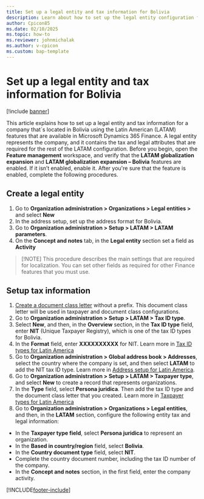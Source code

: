 ```yaml
---
title: Set up a legal entity and tax information for Bolivia
description: Learn about how to set up the legal entity configuration for Bolivia and its tax information. 
author: Cpicon85
ms.date: 02/10/2025
ms.topic: how-to
ms.reviewer: johnmichalak
ms.author: v-cpicon
ms.custom: bap-template
---
```


# Set up a legal entity and tax information for Bolivia

[!include [banner](../../includes/banner.md)]

This article explains how to set up a legal entity and tax information for a company that´s located in Bolivia using the Latin American (LATAM) features that are available in Microsoft Dynamics 365 Finance. A legal entity represents the company, and it contains the tax and legal attributes that are required for the rest of the LATAM configuration.
Before you begin, open the **Feature management** workspace, and verify that the **LATAM globalization expansion** and **LATAM globalization expansion – Bolivia** features are enabled. If it isn’t enabled, enable it. After you're sure that the feature is enabled, complete the following procedures.

## Create a legal entity

1. Go to **Organization administration > Organizations > Legal entities >** and select **New**
2. In the address setup, set up the address format for Bolivia.
3. Go to **Organization administration > Setup > LATAM > LATAM parameters**.
4. On the **Concept and notes** tab, in the **Legal entity** section set a field as **Activity**

> [!NOTE] This procedure describes the main settings that are required for localization. You can set other fields as required for other Finance features that you must use.
> 

## Setup tax information

1. [Create a document class letter](ltm-core-document-class-letter.md) without a prefix. This document class letter will be used in taxpayer and document class configurations.
2. Go to **Organization administration > Setup > LATAM > Tax ID type**.
3. Select **New**, and then, in the **Overview** section, in the **Tax ID type** field, enter **NIT** (Unique Taxpayer Registry), which is one of the tax ID types for Bolivia.
4. In the **Format** field, enter **XXXXXXXXXX** for NIT. Learn more in [Tax ID types for Latin America ](ltm-core-tax-id-type.md)
5. Go to **Organization administration > Global address book > Addresses**, select the country where the company is set, and then select **LATAM** to add the NIT tax ID type. Learn more in [Address setup for Latin America](ltm-core-address-setup.md).
6. Go to **Organization administration > Setup > LATAM > Taxpayer type**, and select **New** to create a record that represents organizations.
7. In the **Type** field, select **Persona juridica**. Then add the tax ID type and the document class letter that you created. Learn more in [Taxpayer types for Latin America](ltm-core-taxpayer-type.md)
8. Go to **Organization administration > Organizations > Legal entities**, and then, in the **LATAM** section, configure the following entity tax and legal information:
- In the **Taxpayer type field**, select **Persona juridica** to represent an organization.
- In the **Based in country/region** field, select **Bolivia**.
- In the **Country document type** field, select **NIT**.
- Complete the country document number, including the tax ID number of the company.
- In the **Concept and notes** section, in the first field, enter the company activity.

[!INCLUDE[footer-include](../../../includes/footer-banner.md)]
